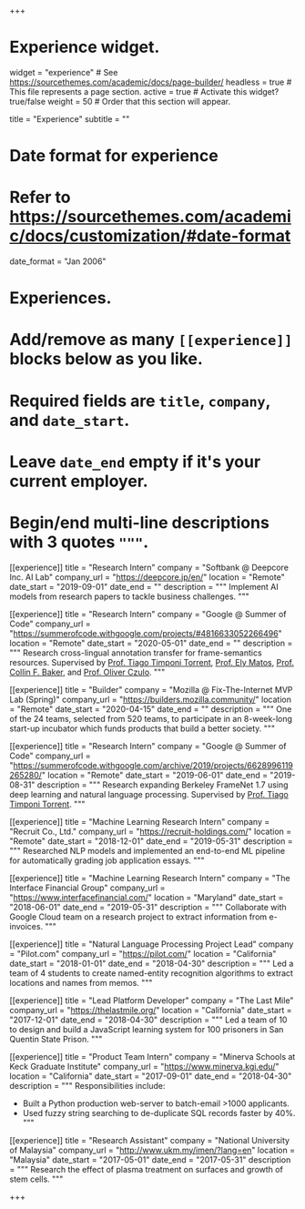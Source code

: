+++
# Experience widget.
widget = "experience"  # See https://sourcethemes.com/academic/docs/page-builder/
headless = true  # This file represents a page section.
active = true  # Activate this widget? true/false
weight = 50  # Order that this section will appear.

title = "Experience"
subtitle = ""

# Date format for experience
#   Refer to https://sourcethemes.com/academic/docs/customization/#date-format
date_format = "Jan 2006"

# Experiences.
#   Add/remove as many `[[experience]]` blocks below as you like.
#   Required fields are `title`, `company`, and `date_start`.
#   Leave `date_end` empty if it's your current employer.
#   Begin/end multi-line descriptions with 3 quotes `"""`.

[[experience]]
  title = "Research Intern"
  company = "Softbank @ Deepcore Inc. AI Lab"
  company_url = "https://deepcore.jp/en/"
  location = "Remote"
  date_start = "2019-09-01"
  date_end = ""
  description = """
  Implement AI models from research papers to tackle business challenges.
  """

[[experience]]
  title = "Research Intern"
  company = "Google @ Summer of Code"
  company_url = "https://summerofcode.withgoogle.com/projects/#4816633052266496"
  location = "Remote"
  date_start = "2020-05-01"
  date_end = ""
  description = """
  Research cross-lingual annotation transfer for frame-semantics resources. Supervised by [Prof. Tiago Timponi Torrent](https://www.tiagotorrent.com/), [Prof. Ely Matos](https://ufjf-br.academia.edu/ElyMatos), [Prof. Collin F. Baker](https://www.icsi.berkeley.edu/icsi/people/collinb), and [Prof. Oliver Czulo](https://home.uni-leipzig.de/czulo/).
  """

[[experience]]
  title = "Builder"
  company = "Mozilla @ Fix-The-Internet MVP Lab (Spring)"
  company_url = "https://builders.mozilla.community/"
  location = "Remote"
  date_start = "2020-04-15"
  date_end = ""
  description = """
  One of the 24 teams, selected from 520 teams, to participate in an 8-week-long start-up incubator which funds products that build a better society.
  """


[[experience]]
  title = "Research Intern"
  company = "Google @ Summer of Code"
  company_url = "https://summerofcode.withgoogle.com/archive/2019/projects/6628996119265280/"
  location = "Remote"
  date_start = "2019-06-01"
  date_end = "2019-08-31"
  description = """
  Research expanding Berkeley FrameNet 1.7 using deep learning and natural language processing. Supervised by [Prof. Tiago Timponi Torrent](https://www.tiagotorrent.com/).
  """

[[experience]]
  title = "Machine Learning Research Intern"
  company = "Recruit Co., Ltd."
  company_url = "https://recruit-holdings.com/"
  location = "Remote"
  date_start = "2018-12-01"
  date_end = "2019-05-31"
  description = """
  Researched NLP models and implemented an end-to-end ML pipeline for automatically grading job application essays.
  """

[[experience]]
  title = "Machine Learning Research Intern"
  company = "The Interface Financial Group"
  company_url = "https://www.interfacefinancial.com/"
  location = "Maryland"
  date_start = "2018-06-01"
  date_end = "2019-05-31"
  description = """
  Collaborate with Google Cloud team on a research project to extract information from e-invoices.
  """

[[experience]]
  title = "Natural Language Processing Project Lead"
  company = "Pilot.com"
  company_url = "https://pilot.com/"
  location = "California"
  date_start = "2018-01-01"
  date_end = "2018-04-30"
  description = """
  Led a team of 4 students to create named-entity recognition algorithms to extract locations and names from memos.
  """

[[experience]]
  title = "Lead Platform Developer"
  company = "The Last Mile"
  company_url = "https://thelastmile.org/"
  location = "California"
  date_start = "2017-12-01"
  date_end = "2018-04-30"
  description = """
  Led a team of 10 to design and build a JavaScript learning system for 100 prisoners in San Quentin State Prison.
  """

[[experience]]
  title = "Product Team Intern"
  company = "Minerva Schools at Keck Graduate Institute"
  company_url = "https://www.minerva.kgi.edu/"
  location = "California"
  date_start = "2017-09-01"
  date_end = "2018-04-30"
  description = """
  Responsibilities include:
  * Built a Python production web-server to batch-email >1000 applicants.
  * Used fuzzy string searching to de-duplicate SQL records faster by 40%.
  """

[[experience]]
  title = "Research Assistant"
  company = "National University of Malaysia"
  company_url = "http://www.ukm.my/imen/?lang=en"
  location = "Malaysia"
  date_start = "2017-05-01"
  date_end = "2017-05-31"
  description = """
  Research the effect of plasma treatment on surfaces and growth of stem cells.
  """

+++

